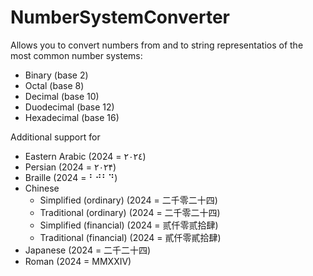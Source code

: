 # NumberSystemConverter

Allows you to convert numbers from and to string representatios of the most common number systems:

- Binary (base 2)
- Octal (base 8)
- Decimal (base 10)
- Duodecimal (base 12)
- Hexadecimal (base 16)

Additional support for

- Eastern Arabic				(2024 = ٢٠٢٤)
- Persian						(2024 = ۲۰۲۴)
- Braille						(2024 = ⠃⠚⠃⠙)
- Chinese
	- Simplified (ordinary)		(2024 = 二千零二十四)
	- Traditional (ordinary)	(2024 = 二千零二十四)
	- Simplified (financial)	(2024 = 贰仟零贰拾肆)
	- Traditional (financial)	(2024 = 貳仟零貳拾肆)
- Japanese 						(2024 = 二千二十四)
- Roman							(2024 = MMXXIV)